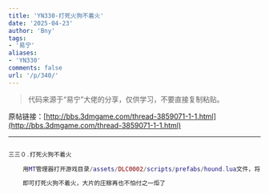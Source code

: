 ```yaml
---
title: 'YN330-打死火狗不着火'
date: '2025-04-23'
author: 'Bny'
tags:
- '易宁'
aliases:
- 'YN330'
comments: false
url: '/p/340/'
---
```


> 代码来源于“易宁”大佬的分享，仅供学习，不要直接复制粘贴。

原帖链接：[http://bbs.3dmgame.com/thread-3859071-1-1.html](http://bbs.3dmgame.com/thread-3859071-1-1.html)

---

```lua  

三三０.打死火狗不着火

	用MT管理器打开游戏目录/assets/DLC0002/scripts/prefabs/hound.lua文件，将inst.components.burnable:Ignite()替换为--inst.components.burnable:Ignite()

	即可打死火狗不着火，大片的庄稼再也不怕付之一炬了

```  

